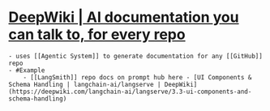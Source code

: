 # [DeepWiki | AI documentation you can talk to, for every repo](https://deepwiki.com/)
	- uses [[Agentic System]] to generate documentation for any [[GitHub]] repo
	- #Example
		- [[LangSmith]] repo docs on prompt hub here - [UI Components & Schema Handling | langchain-ai/langserve | DeepWiki](https://deepwiki.com/langchain-ai/langserve/3.3-ui-components-and-schema-handling)